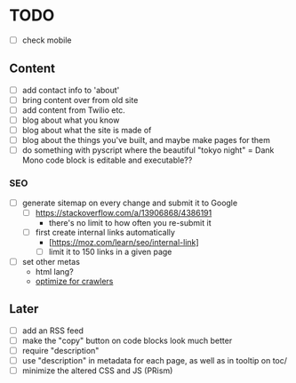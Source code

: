 # TODO

- [ ] check mobile

## Content
- [ ] add contact info to 'about'
- [ ] bring content over from old site
- [ ] add content from Twilio etc.
- [ ] blog about what you know
- [ ] blog about what the site is made of
- [ ] blog about the things you've built, and maybe make pages for them
- [ ] do something with pyscript where the beautiful "tokyo night" = Dank Mono code block is editable and executable??

### SEO
- [ ] generate sitemap on every change and submit it to Google
  - [ ] https://stackoverflow.com/a/13906868/4386191
    - there's no limit to how often you re-submit it
  - [ ] first create internal links automatically
    - [https://moz.com/learn/seo/internal-link]
    - [ ] limit it to 150 links in a given page
- [ ] set other metas
  - html lang?
  - [optimize for crawlers](https://www.wordstream.com/blog/ws/2020/11/17/website-visibility)

## Later
- [ ] add an RSS feed
- [ ] make the "copy" button on code blocks look much better
- [ ] require "description"
- [ ] use "description" in metadata for each page, as well as in tooltip on toc/
- [ ] minimize the altered CSS and JS (PRism)
